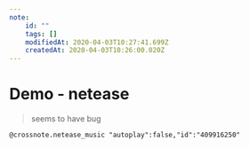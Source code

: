 ```yaml
---
note:
    id: ""
    tags: []
    modifiedAt: 2020-04-03T10:27:41.699Z
    createdAt: 2020-04-03T10:26:00.020Z
---
```

# Demo - netease

> seems to have bug

`@crossnote.netease_music "autoplay":false,"id":"409916250"`  

